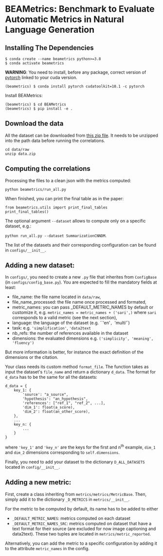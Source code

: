 # BEAMetrics: Benchmark to Evaluate Automatic Metrics in Natural Language Generation

## Installing The Dependencies
```
$ conda create --name beametrics python>=3.8
$ conda activate beametrics
```
**WARNING**: You need to install, before any package, correct version of [pytorch](https://pytorch.org/get-started/locally/#start-locally) linked to your cuda version.
```
(beametrics) $ conda install pytorch cudatoolkit=10.1 -c pytorch
```

Install BEAMetrics:
```
(beametrics) $ cd BEAMetrics
(beametrics) $ pip install -e .
```

## Download the data
All the dataset can be downloaded from [this zip file](https://drive.google.com/file/d/1axODMMTTeFUigkyC-JBoE8TgXsDA-CpJ/view?usp=sharing). It needs to be unzipped into the path data before running the correlations.
```
cd data/raw
unzip data.zip
```
## Computing the correlations

Processing the files to a clean json with the metrics computed:
```
python beametrics/run_all.py
```

When finished, you can print the final table as in the paper: 

```
from beametrics.utils import print_final_tables
print_final_tables()
```
 
The optional argument `--dataset` allows to compute only on a specific dataset, e.g.:

 `python run_all.py --dataset SummarizationCNNDM`. 
 
The list of the datasets and their corresponding configuration can be found in `configs/__init__`.

## Adding a new dataset:

In `configs/`, you need to create a new `.py` file that inherites from `ConfigBase` (in `configs/config_base.py`). 
You are expected to fill the mandatory fields at least:
- file_name: the file name located in `data/raw`,
- file_name_processed: the file name once processed and formated,
- metric_names: you can pass _DEFAULT_METRIC_NAMES by default or customize it, e.g. `metric_names = metric_names + ('sari',)` where `sari` corresponds to a valid metric (see the next section),
- language: the language of the dataset (e.g. ``'en'`, `'multi'`)
- task: e.g. `'simplification'`, `'data2text`
- nb_refs: the number of references available in the dataset
- dimensions: the evaluated dimensions e.g. `('simplicity', 'meaning', 'fluency')`

But more information is better, for instance the exact definition of the dimensions or the citation.  

Your class needs its custom method `format_file`. The function takes as input the dataset's `file_name` and return a dictionary `d_data`.
The format for `d_data` has to be the same for all the datasets:

```
d_data = {
    key_1: {
        'source': "a_source", 
        'hypothesis': "an_hypothesis",
        'references': ["ref_1", "ref_2", ...],
        'dim_1': float(a_score),
        'dim_2': float(an_other_score),
    },
    ...
    key_n: {
        ...
    }
}
```
where `'key_1'` and `'key_n'` are the keys for the first and n<sup>th</sup> example, `dim_1` and `dim_2` dimensions corresponding to `self.dimensions`.

Finally, you need to add your dataset to the dictionary `D_ALL_DATASETS` located in `config/__init__`.

## Adding a new metric:

First, create a class inheriting from `metrics/metrics/MetricBase`. Then, simply add it to the dictionary `_D_METRICS` in `metrics/__init__`.

For the metric to be computed by default, its name has to be added to either
- `_DEFAULT_METRIC_NAMES`: metrics computed on each dataset
- `_DEFAULT_METRIC_NAMES_SRC`: metrics computed on dataset that have a text format for their source (are excluded for now image captioning and data2text).
These two tuples are located in `metrics/metric_reported`. 

Alternatively, you can add the metric to a specific configuration by adding it to the attribute `metric_names` in the config.

